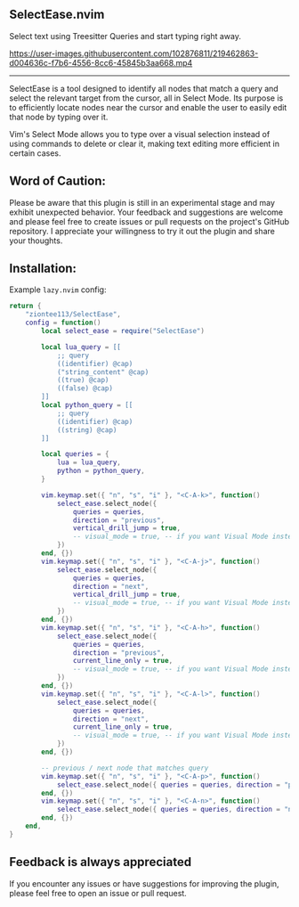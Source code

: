 ## SelectEase.nvim

Select text using Treesitter Queries and start typing right away.

https://user-images.githubusercontent.com/102876811/219462863-d004636c-f7b6-4556-8cc6-45845b3aa668.mp4

---------------------------------------------------------------------------------

SelectEase is a tool designed to identify all nodes that match a query and select the relevant target
from the cursor, all in Select Mode. Its purpose is to efficiently locate nodes near the cursor
and enable the user to easily edit that node by typing over it.

Vim's Select Mode allows you to type over a visual selection instead of using commands
to delete or clear it, making text editing more efficient in certain cases.

## Word of Caution:

Please be aware that this plugin is still in an experimental stage and may exhibit unexpected behavior.
Your feedback and suggestions are welcome and please feel free to create issues or pull requests on the project's GitHub repository.
I appreciate your willingness to try it out the plugin and share your thoughts.

## Installation:

Example `lazy.nvim` config:

```lua
return {
    "ziontee113/SelectEase",
    config = function()
        local select_ease = require("SelectEase")

        local lua_query = [[
            ;; query
            ((identifier) @cap)
            ("string_content" @cap)
            ((true) @cap)
            ((false) @cap)
        ]]
        local python_query = [[
            ;; query
            ((identifier) @cap)
            ((string) @cap)
        ]]

        local queries = {
            lua = lua_query,
            python = python_query,
        }

        vim.keymap.set({ "n", "s", "i" }, "<C-A-k>", function()
            select_ease.select_node({
                queries = queries,
                direction = "previous",
                vertical_drill_jump = true,
                -- visual_mode = true, -- if you want Visual Mode instead of Select Mode
            })
        end, {})
        vim.keymap.set({ "n", "s", "i" }, "<C-A-j>", function()
            select_ease.select_node({
                queries = queries,
                direction = "next",
                vertical_drill_jump = true,
                -- visual_mode = true, -- if you want Visual Mode instead of Select Mode
            })
        end, {})
        vim.keymap.set({ "n", "s", "i" }, "<C-A-h>", function()
            select_ease.select_node({
                queries = queries,
                direction = "previous",
                current_line_only = true,
                -- visual_mode = true, -- if you want Visual Mode instead of Select Mode
            })
        end, {})
        vim.keymap.set({ "n", "s", "i" }, "<C-A-l>", function()
            select_ease.select_node({
                queries = queries,
                direction = "next",
                current_line_only = true,
                -- visual_mode = true, -- if you want Visual Mode instead of Select Mode
            })
        end, {})

        -- previous / next node that matches query
        vim.keymap.set({ "n", "s", "i" }, "<C-A-p>", function()
            select_ease.select_node({ queries = queries, direction = "previous" })
        end, {})
        vim.keymap.set({ "n", "s", "i" }, "<C-A-n>", function()
            select_ease.select_node({ queries = queries, direction = "next" })
        end, {})
    end,
}
```

## Feedback is always appreciated 

If you encounter any issues or have suggestions for improving the plugin, please feel free to open an issue or pull request.
